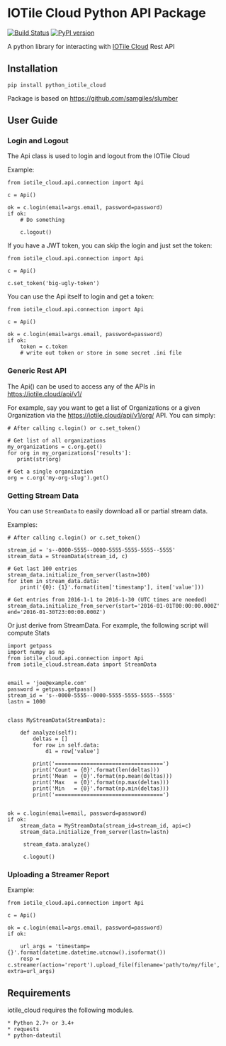 # IOTile Cloud Python API Package

[![Build Status](https://travis-ci.org/iotile/python_iotile_cloud.svg?branch=master)](https://travis-ci.org/iotile/python_iotile_cloud)
[![PyPI version](https://badge.fury.io/py/iotile_cloud.svg)](https://badge.fury.io/py/iotile_cloud) 


A python library for interacting with [IOTile Cloud](https://iotile.cloud) Rest API

## Installation

```
pip install python_iotile_cloud
```

Package is based on https://github.com/samgiles/slumber

## User Guide

### Login and Logout

The Api class is used to login and logout from the IOTile Cloud

Example:

```
from iotile_cloud.api.connection import Api

c = Api()

ok = c.login(email=args.email, password=password)
if ok:
    # Do something
    
    c.logout()
```

If you have a JWT token, you can skip the login and just set the token:

```
from iotile_cloud.api.connection import Api

c = Api()

c.set_token('big-ugly-token')
```

You can use the Api itself to login and get a token:

```
from iotile_cloud.api.connection import Api

c = Api()

ok = c.login(email=args.email, password=password)
if ok:
    token = c.token
    # write out token or store in some secret .ini file
```

### Generic Rest API

The Api() can be used to access any of the APIs in https://iotile.cloud/api/v1/

For example, say you want to get a list of Organizations or a given Organization
via the https://iotile.cloud/api/v1/org/ API. You can simply:

```
# After calling c.login() or c.set_token()

# Get list of all organizations
my_organizations = c.org.get()
for org in my_organizations['results']:
   print(str(org)
   
# Get a single organization
org = c.org('my-org-slug').get()
```

### Getting Stream Data

You can use `StreamData` to easily download all or partial stream data.

Examples:

```
# After calling c.login() or c.set_token()

stream_id = 's--0000-5555--0000-5555-5555-5555--5555'
stream_data = StreamData(stream_id, c)

# Get last 100 entries
stream_data.initialize_from_server(lastn=100)
for item in stream_data.data:
    print('{0}: {1}'.format(item['timestamp'], item['value']))
    
# Get entries from 2016-1-1 to 2016-1-30 (UTC times are needed)
stream_data.initialize_from_server(start='2016-01-01T00:00:00.000Z' end='2016-01-30T23:00:00.000Z')
```

Or just derive from StreamData. For example, the following script will compute Stats

```
import getpass
import numpy as np
from iotile_cloud.api.connection import Api
from iotile_cloud.stream.data import StreamData


email = 'joe@example.com'
password = getpass.getpass()
stream_id = 's--0000-5555--0000-5555-5555-5555--5555'
lastn = 1000


class MyStreamData(StreamData):

    def analyze(self):
        deltas = []
        for row in self.data:
            d1 = row['value']

        print('==================================')
        print('Count = {0}'.format(len(deltas)))
        print('Mean  = {0}'.format(np.mean(deltas)))
        print('Max   = {0}'.format(np.max(deltas)))
        print('Min   = {0}'.format(np.min(deltas)))
        print('==================================')


ok = c.login(email=email, password=password)
if ok:
    stream_data = MyStreamData(stream_id=stream_id, api=c)
    stream_data.initialize_from_server(lastn=lastn)

     stream_data.analyze()

     c.logout()

```

### Uploading a Streamer Report

Example:

```
from iotile_cloud.api.connection import Api

c = Api()

ok = c.login(email=args.email, password=password)
if ok:
    
    url_args = 'timestamp={}'.format(datetime.datetime.utcnow().isoformat())
    resp = c.streamer(action='report').upload_file(filename='path/to/my/file', extra=url_args)
```


## Requirements

iotile_cloud requires the following modules.

    * Python 2.7+ or 3.4+
    * requests
    * python-dateutil
